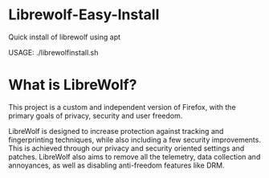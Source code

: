 # Librewolf-Easy-Install
Quick install of librewolf using apt  

USAGE: ./librewolfinstall.sh

# What is LibreWolf?

This project is a custom and independent version of Firefox, with the primary goals of privacy, security and user freedom.

LibreWolf is designed to increase protection against tracking and fingerprinting techniques, while also including a few security improvements. This is achieved through our privacy and security oriented settings and patches. LibreWolf also aims to remove all the telemetry, data collection and annoyances, as well as disabling anti-freedom features like DRM.
